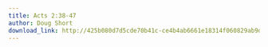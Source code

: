 ```yaml
---
title: Acts 2:38-47
author: Doug Short
download_link: http://425b080d7d5cde70b41c-ce4b4ab6661e18314f060829ab9d3455.r81.cf2.rackcdn.com/2014-01-12-acts_2_38_47.mp3
---
```

